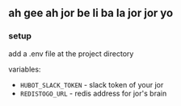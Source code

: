 ah gee ah jor be li ba la jor jor yo 
------

### setup

add a .env file at the project directory

variables:
- `HUBOT_SLACK_TOKEN` - slack token of your jor
- `REDISTOGO_URL` - redis address for jor's brain
